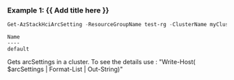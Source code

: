 ### Example 1: {{ Add title here }}
```powershell
Get-AzStackHciArcSetting -ResourceGroupName test-rg -ClusterName myCluster
```

```output
Name
----
default
```

Gets arcSettings in a cluster. To see the details use : "Write-Host( $arcSettings | Format-List | Out-String)"